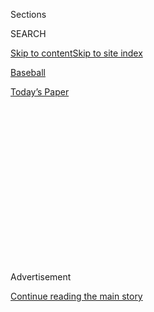 <div id="app">

<div>

<div>

<div>

<div class="NYTAppHideMasthead css-1q2w90k e1suatyy0">

<div class="section css-ui9rw0 e1suatyy2">

<div class="css-eph4ug er09x8g0">

<div class="css-6n7j50">

</div>

<span class="css-1dv1kvn">Sections</span>

<div class="css-10488qs">

<span class="css-1dv1kvn">SEARCH</span>

</div>

[Skip to content](#site-content)[Skip to site
index](#site-index)

</div>

<div id="masthead-section-label" class="css-1wr3we4 eaxe0e00">

[Baseball](https://www.nytimes.com/section/sports/baseball)

</div>

<div class="css-10698na e1huz5gh0">

</div>

</div>

<div id="masthead-bar-one" class="section hasLinks css-15hmgas e1csuq9d3">

<div class="css-uqyvli e1csuq9d0">

</div>

<div class="css-1uqjmks e1csuq9d1">

</div>

<div class="css-9e9ivx">

[](https://myaccount.nytimes.com/auth/login?response_type=cookie&client_id=vi)

</div>

<div class="css-1bvtpon e1csuq9d2">

[Today’s
Paper](https://www.nytimes.com/section/todayspaper)

</div>

</div>

</div>

</div>

<div data-aria-hidden="false">

<div id="site-content" data-role="main">

<div>

<div class="css-1aor85t" style="opacity:0.000000001;z-index:-1;visibility:hidden">

<div class="css-1hqnpie">

<div class="css-epjblv">

<span class="css-17xtcya">[Baseball](/section/sports/baseball)</span><span class="css-x15j1o">|</span><span class="css-fwqvlz">‘Everyone
Can Do Better’: Baseball Searches for Blame Amid
Outbreaks</span>

</div>

<div class="css-k008qs">

<div class="css-1iwv8en">

<span class="css-18z7m18"></span>

<div>

</div>

</div>

<span class="css-1n6z4y">https://nyti.ms/31aAYUC</span>

<div class="css-1705lsu">

<div class="css-4xjgmj">

<div class="css-4skfbu" data-role="toolbar" data-aria-label="Social Media Share buttons, Save button, and Comments Panel with current comment count" data-testid="share-tools">

  - 
  - 
  - 
  - 
    
    <div class="css-6n7j50">
    
    </div>

  - 
  - 

</div>

</div>

</div>

</div>

</div>

</div>

<div id="NYT_TOP_BANNER_REGION" class="css-13pd83m">

</div>

<div id="top-wrapper" class="css-1sy8kpn">

<div id="top-slug" class="css-l9onyx">

Advertisement

</div>

[Continue reading the main
story](#after-top)

<div class="ad top-wrapper" style="text-align:center;height:100%;display:block;min-height:250px">

<div id="top" class="place-ad" data-position="top" data-size-key="top">

</div>

</div>

<div id="after-top">

</div>

</div>

<div>

<div id="sponsor-wrapper" class="css-1hyfx7x">

<div id="sponsor-slug" class="css-19vbshk">

Supported by

</div>

[Continue reading the main
story](#after-sponsor)

<div id="sponsor" class="ad sponsor-wrapper" style="text-align:center;height:100%;display:block">

</div>

<div id="after-sponsor">

</div>

</div>

<div class="css-186x18t">

</div>

<div class="css-ls6wgr ehdk2mb0">

# ‘Everyone Can Do Better’: Baseball Searches for Blame Amid Outbreaks

</div>

Major League Baseball’s commissioner put the onus on players to behave
more responsibly, but some players and health experts see weaknesses in
the league’s safety protocols.

<div class="css-79elbk" data-testid="photoviewer-wrapper">

<div class="css-z3e15g" data-testid="photoviewer-wrapper-hidden">

</div>

<div class="css-1a48zt4 ehw59r15" data-testid="photoviewer-children">

![<span class="css-16f3y1r e13ogyst0" data-aria-hidden="true">Baltimore
Orioles players kept their distance in auxiliary dugout seating during a
game against the visiting Yankees on
Thursday.</span><span class="css-cnj6d5 e1z0qqy90" itemprop="copyrightHolder"><span class="css-1ly73wi e1tej78p0">Credit...</span><span><span>Rob
Carr/Getty
Images</span></span></span>](https://static01.nyt.com/images/2020/08/02/sports/02mlb/merlin_175096953_c4eb53d3-68c2-4cda-9770-cbfd9a1f9b8a-articleLarge.jpg?quality=75&auto=webp&disable=upscale)

</div>

</div>

<div class="css-18e8msd">

<div class="css-vp77d3 epjyd6m0">

<div class="css-hus3qt ey68jwv0" data-aria-hidden="true">

[![James
Wagner](https://static01.nyt.com/images/2018/06/13/multimedia/author-james-wagner/author-james-wagner-thumbLarge.jpg
"James Wagner")](https://www.nytimes.com/by/james-wagner)

</div>

<div class="css-1baulvz">

By [<span class="css-1baulvz last-byline" itemprop="name">James
Wagner</span>](https://www.nytimes.com/by/james-wagner)

</div>

</div>

  - 
    
    <div class="css-ld3wwf e16638kd2">
    
    Published Aug. 2, 2020Updated Aug. 3,
    2020
    
    </div>

  - 
    
    <div class="css-4xjgmj">
    
    <div class="css-pvvomx" data-role="toolbar" data-aria-label="Social Media Share buttons, Save button, and Comments Panel with current comment count" data-testid="share-tools">
    
      - 
      - 
      - 
      - 
        
        <div class="css-6n7j50">
        
        </div>
    
      - 
      - 
    
    </div>
    
    </div>

</div>

</div>

<div class="section meteredContent css-1r7ky0e" name="articleBody" itemprop="articleBody">

<div class="css-1fanzo5 StoryBodyCompanionColumn">

<div class="css-53u6y8">

With the Major League Baseball season becoming more precarious seemingly
by the day amid a slow but steady stream of new [coronavirus cases among
the
teams](https://www.nytimes.com/2020/08/03/sports/baseball/mlb-coronavirus-outbreak.html),
the league’s commissioner, Rob Manfred, issued something of a rallying
cry.

“We are playing,” Manfred [told
ESPN](https://twitter.com/karlravechespn/status/1289628827157581830) on
Saturday. “The players need to be better, but I am not a quitter in
general and there is no reason to quit now. We have had to be fluid, but
it is manageable.”

Those words bothered some players in the sport and some health experts
outside it. Two outbreaks — 20 cases among the Miami Marlins and [six
among the St. Louis
Cardinals](https://www.nytimes.com/2020/08/01/sports/baseball/coronavirus-cardinals.html),
as of Sunday afternoon — less than two weeks into the season have
[wreaked havoc on the schedules of eight
teams](https://www.nytimes.com/2020/07/30/sports/baseball/phillies-blue-jays-postponed-coronavirus.html)
and raised questions about M.L.B.’s protocols and the role of the
players’ individual responsibilities in stopping the virus.

In saying the games would go on, Manfred thrust the onus on the players.

“I don’t know Rob’s situation, and I don’t want to put my foot in my
mouth on that one,” Chicago Cubs pitcher Jon Lester [told
reporters](https://theathletic.com/1968292/2020/08/02/at-a-time-like-this-jon-lester-isnt-going-to-blame-or-second-guess-the-players/)
on Saturday. “But I do know we — not only the players, but families —
are making sacrifices day in and day out. I don’t want to put my foot in
my mouth. I guess I’ll stop there.”

</div>

</div>

<div class="css-1fanzo5 StoryBodyCompanionColumn">

<div class="css-53u6y8">

M.L.B.’s 113-page operating manual for the 2020 season, which was
crafted with input from the players’ union, has details on everything
from how a team should travel to proper spacing in the dugout to what to
do if a player tests positive. But it does not explicitly state what
should happen after an outbreak or what the threshold is for postponing
games.

Kathleen Bachynski, an assistant professor of public health at
Muhlenberg College, [took
issue](https://twitter.com/bachyns/status/1289665507117772800) with
Manfred’s comments, writing on Twitter that the virus thrives “when
people insist on sticking with a poor plan to the bitter end.”

Bachynski said in a phone interview that her biggest concerns were about
the plan itself. She said she was shocked when she read that the M.L.B.
manual did not detail steps for the league and players to follow after
an outbreak.

“You can certainly say you want to encourage safe personal behaviors,”
she said. “There’s nothing wrong with that. But that doesn’t make up for
not having a written policy. And the responsibility has to be on the
league to provide safe conditions to play in.

“I just don’t think it makes sense to put the burden of all of this on
the players.”

M.L.B. stopped the Cardinals, who registered their first two positive
cases on Friday, from playing the Brewers, and put the brakes on the
Phillies, who have not had a player test positive, for seven days
because of their exposure to the Marlins.

</div>

</div>

<div class="css-1fanzo5 StoryBodyCompanionColumn">

<div class="css-53u6y8">

But on July 26, the fourth day of the season, [the Marlins played the
Phillies](https://www.nytimes.com/2020/07/27/sports/baseball/marlins-game-canceled.html)
despite knowing they had four players test positive, a decision that has
been questioned by some non-Marlins players and health experts.

“It doesn’t matter how quick the testing turnaround time is if you’re
not taking appropriate actions based on the results of those tests,”
Bachynski said.

</div>

</div>

<div class="css-79elbk" data-testid="photoviewer-wrapper">

<div class="css-z3e15g" data-testid="photoviewer-wrapper-hidden">

</div>

<div class="css-1a48zt4 ehw59r15" data-testid="photoviewer-children">

![<span class="css-16f3y1r e13ogyst0" data-aria-hidden="true">Dodgers
players wore masks on the field after the final out of a game against
the Diamondbacks on
Saturday. </span><span class="css-cnj6d5 e1z0qqy90" itemprop="copyrightHolder"><span class="css-1ly73wi e1tej78p0">Credit...</span><span>Ross
D. Franklin/Associated
Press</span></span>](https://static01.nyt.com/images/2020/08/02/sports/02mlb-dodgers/merlin_175224090_96532903-004d-4bd5-b09e-9fce66b7fb92-articleLarge.jpg?quality=75&auto=webp&disable=upscale)

</div>

</div>

<div class="css-1fanzo5 StoryBodyCompanionColumn">

<div class="css-53u6y8">

Since their series against the Marlins a week ago, the Phillies have had
three staff members test positive. But M.L.B. said on Saturday that it
appeared that two of those tests were false positives, and “it is
unclear if the third individual contracted Covid-19 from Marlins players
and staff based on the timing of the positive test.” The Phillies are
set to resume play on Monday against [the
Yankees](https://www.nytimes.com/2020/07/29/sports/baseball/yankees-schedule.html).

“The protocols are a series of little things that people need to do,”
Manfred told [The Associated
Press](https://apnews.com/eff9d34788720e0b3d6df53c2779fd01) on Saturday.
“We’ve had some problems. In order to be better, it’s another series of
little things. I think it’s peer pressure. I think it’s players taking
personal
responsibility.”

<div id="NYT_MAIN_CONTENT_2_REGION" class="css-9tf9ac">

<div>

<div id="styln-prism-freeform-1595872471455" class="section interactive-content interactive-size-medium css-1ftcdic">

<div class="css-17ih8de interactive-body">

<div id="prism-freeform-block-80633" class="css-19mumt8" data-role="complementary" data-storyline="The Games Resume" data-truncated="false" tabindex="0">

<div class="css-a8d9oz">

<div>

### The Games Resume

#### Sports and the Virus

Updated Aug. 3, 2020

Here’s what’s happening as the world of sports slowly comes back to
life:

  -   - On all but the two biggest courts, automated line calls [will
        replace human
        judges](https://www.nytimes.com/2020/08/03/sports/tennis/us-open-hawkeye-line-judges.html?action=click&pgtype=Article&state=default&region=MAIN_CONTENT_2&context=storylines_keepup)
        at the U.S. Open to reduce the number of people on site during
        the pandemic.
      - Mets star Yoenis Cespedes is healthy, but [has decided to opt
        out](https://www.nytimes.com/2020/08/02/sports/baseball/Yoenis-cespedes-opt-out-rule.html?action=click&pgtype=Article&state=default&region=MAIN_CONTENT_2&context=storylines_keepup)
        of the 2020 baseball season for Covid-related reasons.
      - Britain tried to bring fans back to indoor sports. [It lasted a
        day](https://www.nytimes.com/2020/08/02/sports/snooker-world-championship.html?action=click&pgtype=Article&state=default&region=MAIN_CONTENT_2&context=storylines_keepup).

<div id="styln-survey-component-80633" class="styln-survey-component">

</div>

</div>

</div>

</div>

</div>

</div>

</div>

</div>

He said he also had a “constructive conversation” with the players’
union chief, Tony Clark, on Friday.

Several players have decided to opt out of the season after seeing the
virus infiltrate team rosters. [Yoenis Cespedes of the Mets on
Sunday](https://www.nytimes.com/2020/08/02/sports/baseball/Yoenis-cespedes-opt-out-rule.html)
became the fourth player to opt out since the Marlins’ outbreak, joining
more than a dozen who had made the decision before opening day.

</div>

</div>

<div class="css-1fanzo5 StoryBodyCompanionColumn">

<div class="css-53u6y8">

After news of the Marlins’ outbreak surfaced, David Price, the Los
Angeles Dodgers pitcher who opted out of the season before it began,
tweeted: “Part of the reason I’m at home right now is because players
health wasn’t being put first. I can see that hasn’t changed.”

Among those who are still playing, there is some acknowledgment that
both protocols and personal behavior can improve.

“Everyone can do better. This is a learning process,” Yankees outfielder
Giancarlo Stanton said on Sunday. “We learn things every day from how to
do better with this on both sides. Both sides can be better. And by the
time the season is over, there can still be improvements of what we
could’ve done better.”

From the start, M.L.B. and the players’ union recognized the season’s
policies would evolve. The manual’s opening page states that it does not
address every aspect of the season’s operations and that additional
guidance may come throughout the year. Last week, M.L.B. informed teams
of tightened regulations, including designating a compliance officer for
each club. More changes could be coming.

The Marlins were found to have been lax in following protocols: At least
some of them did not strictly adhere to all of the rules. But players on
many teams have been spotted high-fiving or spitting or getting too
close too often in the dugout — all in violation of the manual.

Even diligent teams and conscientious players are worried about
contracting the virus unknowingly while in their community or traveling.
The Dodgers have gone above and beyond the M.L.B. rules, deciding as a
team to require all players to wear face coverings in the dugout and
limit when coaches can be there during games, [according to third
baseman Justin
Turner](https://twitter.com/alannarizzo/status/1289371846425550848).

</div>

</div>

<div class="css-cfo9c3">

</div>

<div class="css-1fanzo5 StoryBodyCompanionColumn">

<div class="css-53u6y8">

While high-fives or fist bumps are lower-risk activities and health
experts believe players and staff members are more likely to be infected
away from the stadium, Bachynski said she worried that those smaller
lapses suggested a larger culture of ignoring the rules even away from
the field.

</div>

</div>

<div class="css-1fanzo5 StoryBodyCompanionColumn">

<div class="css-53u6y8">

“If your leadership is showing how important it is and you’ve got the
front office, like we have here, taking it very seriously, then that’ll
trickle down to the players taking it seriously,” said Yankees pitcher
James Paxton, who sits on the players’ union executive subcommittee.

Mike Zunino, a catcher for the Tampa Bay Rays who has two young
children, said he thought often about not continuing to play this season
after the Marlins’ and Cardinals’ outbreaks.

“I’d be lying if I told you it didn’t cross your mind every day when you
see positive tests come out,” he said, adding later: “I have a lot of
trust in the team here, the guys, we’re doing stuff the right way. It’s
a real conversation I have every day just to see how the dynamic of the
league is going.”

While he is not opting out, the Boston Red Sox’ top pitcher, Eduardo
Rodriguez, [will not play this
season](https://www.masslive.com/redsox/2020/08/eduardo-rodriguez-boston-red-sox-starter-out-for-season-with-heart-ailment.html)
because he is still recovering from myocarditis, the inflammation of his
heart, which he developed after contracting the virus before the season.

“Hopefully if somebody does test positive, we don’t just immediately
point the finger that they’re doing something wrong,” Lester told
reporters on Saturday. “They could have gone to Target and needed soap
and got it there. Hopefully, we can get away from pointing fingers
immediately to the bad side of things. Hopefully, the real stories come
out, and maybe they’re good. And if they are bad, then that sucks — it’s
unfortunate that guys made bad decisions on that.”

</div>

</div>

<div>

</div>

</div>

<div>

</div>

<div>

</div>

<div>

</div>

<div>

<div id="bottom-wrapper" class="css-1ede5it">

<div id="bottom-slug" class="css-l9onyx">

Advertisement

</div>

[Continue reading the main
story](#after-bottom)

<div id="bottom" class="ad bottom-wrapper" style="text-align:center;height:100%;display:block;min-height:90px">

</div>

<div id="after-bottom">

</div>

</div>

</div>

</div>

</div>

## Site Index

<div>

</div>

## Site Information Navigation

  - [© <span>2020</span> <span>The New York Times
    Company</span>](https://help.nytimes.com/hc/en-us/articles/115014792127-Copyright-notice)

<!-- end list -->

  - [NYTCo](https://www.nytco.com/)
  - [Contact
    Us](https://help.nytimes.com/hc/en-us/articles/115015385887-Contact-Us)
  - [Work with us](https://www.nytco.com/careers/)
  - [Advertise](https://nytmediakit.com/)
  - [T Brand Studio](http://www.tbrandstudio.com/)
  - [Your Ad
    Choices](https://www.nytimes.com/privacy/cookie-policy#how-do-i-manage-trackers)
  - [Privacy](https://www.nytimes.com/privacy)
  - [Terms of
    Service](https://help.nytimes.com/hc/en-us/articles/115014893428-Terms-of-service)
  - [Terms of
    Sale](https://help.nytimes.com/hc/en-us/articles/115014893968-Terms-of-sale)
  - [Site
    Map](https://spiderbites.nytimes.com)
  - [Help](https://help.nytimes.com/hc/en-us)
  - [Subscriptions](https://www.nytimes.com/subscription?campaignId=37WXW)

</div>

</div>

</div>

</div>
